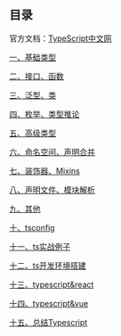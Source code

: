 ## 目录官方文档：[TypeScript中文网](https://www.tslang.cn/)[一、基础类型](ts-01%20基础类型.md)[二、接口、函数](ts-02%20接口、函数.md)[三、泛型、类](ts-03%20泛型、类.md)[四、枚举、类型推论](ts-04%20枚举、类型推论.md)[五、高级类型](ts-05%20高级类型.md)[六、命名空间、声明合并](ts-06%20命名空间、声明合并.md)[七、装饰器、Mixins](ts-07%20装饰器、Mixins.md)[八、声明文件、模块解析](ts-08%20声明文件、模块解析.md)[九、其他](ts-09%20其他.md)[十、tsconfig](tsconfig.md)[十一、ts实战例子](ts实战例子.md)[十二、ts开发环境搭建](ts开发环境搭建.md)[十三、typescript&react](typescript&react.md)[十四、typescript&vue](typescript&vue.md)[十五、总结Typescript](总结Typescript.md)